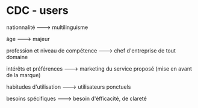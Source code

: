 # CDC - users

nationnalité                                            --->   multilinguisme

âge                                                           --->    majeur

profession et niveau de compétence --->   chef d'entreprise de tout domaine

intérêts et préférences                         --->   marketing du service proposé (mise en avant de la marque)

habitudes d'utilisation                          --->   utilisateurs ponctuels

besoins spécifiques                               --->   besoin d'éfficacité, de clareté

